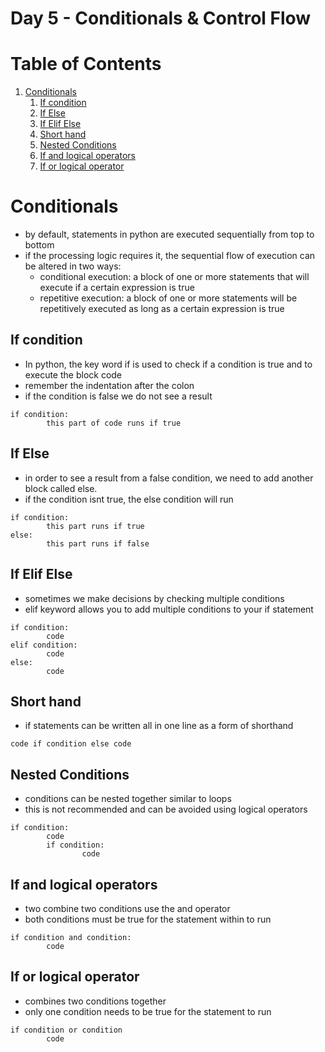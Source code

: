 # Day 5 - Conditionals & Control Flow

# Table of Contents

1. [Conditionals](craftdocs://open?blockId=39BFD28A-949C-4D5A-8250-D018DC165FEB&spaceId=d367a179-adcb-7ce8-0b02-ba52d2a7c917)
   1. [If condition](craftdocs://open?blockId=42B79147-2AB3-4038-9FDF-82A00A293710&spaceId=d367a179-adcb-7ce8-0b02-ba52d2a7c917)
   2. [If Else](craftdocs://open?blockId=E610A310-D357-4818-A3C7-8209B23E5B08&spaceId=d367a179-adcb-7ce8-0b02-ba52d2a7c917)
   3. [If Elif Else](craftdocs://open?blockId=6B9B3BB1-53DA-4550-82EF-2C80CB943893&spaceId=d367a179-adcb-7ce8-0b02-ba52d2a7c917)
   4. [Short hand](craftdocs://open?blockId=8B4A666E-450C-43CC-9B83-23B6F0014C20&spaceId=d367a179-adcb-7ce8-0b02-ba52d2a7c917)
   5. [Nested Conditions](craftdocs://open?blockId=1EC1167C-EE0F-4029-99DF-E4538625A0D3&spaceId=d367a179-adcb-7ce8-0b02-ba52d2a7c917)
   6. [If and logical operators](craftdocs://open?blockId=56DB93A5-9229-4247-BB2B-8AE4F9767E6E&spaceId=d367a179-adcb-7ce8-0b02-ba52d2a7c917)
   7. [If or logical operator](craftdocs://open?blockId=3EBB32A1-A4EB-4F64-B1D9-90EC75197288&spaceId=d367a179-adcb-7ce8-0b02-ba52d2a7c917)

# Conditionals

- by default, statements in python are executed sequentially from top to bottom
- if the processing logic requires it, the sequential flow of execution can be altered in two ways:
   - conditional execution: a block of one or more statements that will execute if a certain expression is true
   - repetitive execution: a block of one or more statements will be repetitively executed as long as a certain expression is true

## If condition

- In python, the key word if is used to check if a condition is true and to execute the block code
- remember the indentation after the colon
- if the condition is false we do not see a result

```other
if condition:
		this part of code runs if true
```

## If Else

- in order to see a result from a false condition, we need to add another block called else.
- if the condition isnt true, the else condition will run

```other
if condition:
		this part runs if true
else:
		this part runs if false
```

## If Elif Else

- sometimes we make decisions by checking multiple conditions
- elif keyword allows you to add multiple conditions to your if statement

```other
if condition:
		code
elif condition:
		code
else:
		code
```

## Short hand

- if statements can be written all in one line as a form of shorthand

```other
code if condition else code
```

## Nested Conditions

- conditions can be nested together similar to loops
- this is not recommended and can be avoided using logical operators

```other
if condition:
		code
		if condition:
				code
```

## If and logical operators

- two combine two conditions use the and operator
- both conditions must be true for the statement within to run

```other
if condition and condition:
		code
```

## If or logical operator

- combines two conditions together
- only one condition needs to be true for the statement to run

```other
if condition or condition
		code
```

